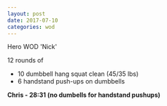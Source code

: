 ```yaml
---
layout: post
date: 2017-07-10
categories: wod
---
```


Hero WOD 'Nick'

12 rounds of
- 10 dumbbell hang squat clean (45/35 lbs)
- 6 handstand push-ups on dumbbells

**Chris - <span>28:31 (no dumbells for handstand pushups)</span>**
